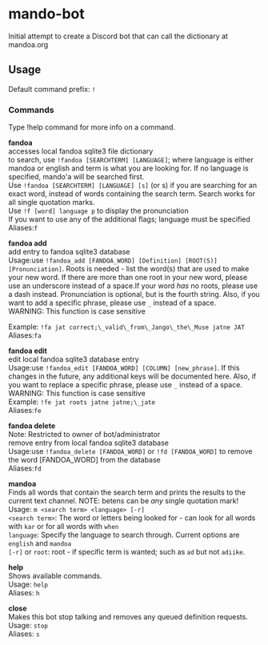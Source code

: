# mando-bot
Initial attempt to create a Discord bot that can call the dictionary at mandoa.org

## Usage
Default command prefix: `!`

### Commands      
Type !help command for more info on a command.

**fandoa**<br>
accesses local fandoa sqlite3 file dictionary <br>
to search, use `!fandoa [SEARCHTERM] [LANGUAGE]`; where language is either mandoa or english and term is what you are looking for. If no language is specified, mando'a will be searched first.<br>
Use `!fandoa [SEARCHTERM] [LANGUAGE] [s]` (or s) if you are searching for an exact word, instead of words containing the search term. Search works for all single quotation marks. <br>
Use `!f [word] language p` to display the pronunciation<br>
If you want to use any of the additional flags; language must be specified
Aliases:`f`

**fandoa add**<br>
add entry to fandoa sqlite3 database<br>
Usage:use `!fandoa_add [FANDOA_WORD] [Definition] [ROOT(S)] [Pronunciation]`. Roots is needed - list the word(s) that are used to make your new word. If there are more than one root in your new word, please use an underscore instead of a space.If your word *has* no roots, please use a dash instead. Pronunciation is optional, but is the fourth string. Also, if you want to add a specific phrase, please use `_` instead of a space.<br>
WARNING: This function is case sensitive<br>

Example: `!fa jat correct;\_valid\_from\_Jango\_the\_Muse jatne JAT`<br>
Aliases:`fa`<br>

**fandoa edit**<br>
edit local fandoa sqlite3 database entry<br>
Usage:use `!fandoa_edit [FANDOA_WORD] [COLUMN] [new_phrase]`. If this changes in the future, any additional keys will be documented here. Also, if you want to replace a specific phrase, please use `_` instead of a space.<br>
WARNING: This function is case sensitive<br>
Example: `!fe jat roots jatne jatne;\_jate`<br>
Aliases:`fe`<br>

**fandoa delete**<br>
Note: Restricted to owner of bot/administrator<br> 
remove entry from local fandoa sqlite3 database<br>
Usage:use `!fandoa_delete [FANDOA_WORD]` or `!fd [FANDOA_WORD]` to remove the word [FANDOA_WORD] from the database<br>
Aliases:`fd`<br>

**mandoa**<br>
Finds all words that contain the search term and prints the results to the current text channel. NOTE: betens can be *any* single quotation mark!<br>
Usage: `m <search term> <language> [-r] `<br>
`<search term>`: The word or letters being looked for - can look for all words with `kar` or for all words with `when`<br>
`language`: Specify the language to search through. Current options are `english` and `mandoa`<br>
`[-r]` or `root`: root - if specific term is wanted; such as `ad` but not `adiike`.<br>

**help**<br>
Shows available commands.<br>
Usage: `help`<br>
Aliases: `h`<br>

**close**<br>
Makes this bot stop talking and removes any queued definition requests.<br>
Usage: `stop`<br>
Aliases: `s`<br>

<!-------## Screenshots
![taco](https://github.com/TychoTheTaco/Discord-Dictionary-Bot/blob/master/media/taco.jpg)->

## Installation

### Requirements
- Python

### Installation
To install, simply run `pip install .` in the project's root directory. You can then run the bot using `python -m discord_dictionary_bot` along with the appropriate arguments described below.

## Credits
<!------#### Dictionary icon
<img src="https://github.com/TychoTheTaco/Discord-Dictionary-Bot/blob/master/media/dictionary.png?raw=true" width="64" align="left"></img>
This icon was modified from the [original](https://thenounproject.com/term/dictionary/653775/).<br>
`dictionary by Oriol Sallés from the Noun Project`->
